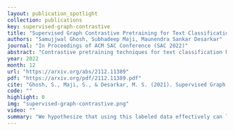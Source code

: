```yaml
---
layout: publication_spotlight
collection: publications
key: supervised-graph-contrastive
title: "Supervised Graph Contrastive Pretraining for Text Classification"
authors: "Samujjwal Ghosh, Subhadeep Maji, Maunendra Sankar Desarkar"
journal: "In Proceedings of ACM SAC Conference (SAC 2022)"
abstract: "Contrastive pretraining techniques for text classification has been largely studied in an unsupervised setting. However, oftentimes labeled data from related tasks which share label semantics with current task is available. We hypothesize that using this labeled data effectively can lead to better generalization on current task. In this paper, we propose a novel way to effectively utilize labeled data from related tasks with a graph based supervised contrastive learning approach. We formulate a token-graph by extrapolating the supervised information from examples to tokens. Our formulation results in an embedding space where tokens with high/low probability of belonging to same class are near/further-away from one another. We also develop detailed theoretical insights which serve as a motivation for our method. In our experiments with 13 datasets, we show our method outperforms pretraining schemes by 2.5% and also example-level contrastive learning based formulation by 1.8% on average. In addition, we show cross-domain effectiveness of our method in a zero-shot setting by 3.91% on average. Lastly, we also demonstrate our method can be used as a noisy teacher in a knowledge distillation setting to significantly improve performance of transformer based models in low labeled data regime by 4.57% on average."
year: 2022
month: 12
url: "https://arxiv.org/abs/2112.11389"
pdf: "https://arxiv.org/pdf/2112.11389.pdf"
cite: "Ghosh, S., Maji, S., & Desarkar, M. S. (2021). Supervised Graph Contrastive Pretraining for Text Classification. arXiv preprint arXiv:2112.11389."
code: ""
highlight: 0
img: "supervised-graph-contrastive.png"
video: ""
summary: "We hypothesize that using this labeled data effectively can lead to better generalization on current task. In this paper, we propose a novel way to effectively utilize labeled data from related tasks with a graph based supervised contrastive learning approach. We formulate a token-graph by extrapolating the supervised information from examples to tokens. Our formulation results in an embedding space where tokens with high/low probability of belonging to same class are near/further-away from one another."
---
```

